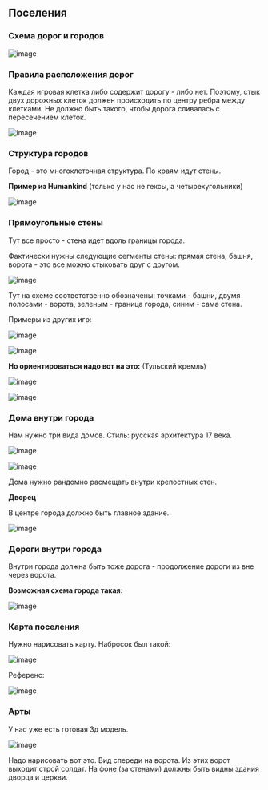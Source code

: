## Поселения

### Схема дорог и городов

![image](https://user-images.githubusercontent.com/25401699/209849313-85922c66-7129-44c2-8c4a-e04f34906f5b.png)

### Правила расположения дорог

Каждая игровая клетка либо содержит дорогу - либо нет. Поэтому, стык двух дорожных клеток должен происходить по центру ребра между клетками. Не должно быть такого,
чтобы дорога сливалась с пересечением клеток.

![image](https://user-images.githubusercontent.com/25401699/209850773-30e957db-fcef-4686-b6d7-40e0b22482c0.png)

### Структура городов

Город - это многоклеточная структура.
По краям идут стены.

**Пример из Humankind**
(только у нас не гексы, а четырехугольники)

![image](https://user-images.githubusercontent.com/25401699/209850968-0273d1cf-050e-4cf7-b477-75f2ddd6635e.png)

### Прямоугольные стены

Тут все просто - стена идет вдоль границы города.

Фактически нужны следующие сегменты стены:
прямая стена, башня, ворота - это все можно стыковать друг с другом.

![image](https://user-images.githubusercontent.com/25401699/209852280-5bcba21d-f611-45df-9635-4d8a2e26bbea.png)

Тут на схеме соответственно обозначены: точками - башни, двумя полосами - ворота, зеленым - граница города, синим - сама стена.

Примеры из других игр:

![image](https://user-images.githubusercontent.com/25401699/209852562-19d31c58-f930-4bcc-8b26-270196c6c9f0.png)

![image](https://user-images.githubusercontent.com/25401699/209852660-d57639a8-f2fc-47e4-8252-336c6a24c9dd.png)

**Но ориентироваться надо вот на это:**
(Тульский кремль)

![image](https://user-images.githubusercontent.com/25401699/209852954-1b76ed67-d5ce-465f-98ab-a5dd7d6c0d75.png)

![image](https://user-images.githubusercontent.com/25401699/209853050-1321a985-628a-468f-9a7d-c1a2abc31594.png)

### Дома внутри города

Нам нужно три вида домов.
Стиль: русская архитектура 17 века.

![image](https://user-images.githubusercontent.com/25401699/209853363-71e3b1fb-5ce9-421c-a946-45915727b803.png)

![image](https://user-images.githubusercontent.com/25401699/209853450-f2c3fbf0-bc1c-4a27-bbad-3d8f95a091e4.png)

Дома нужно рандомно расмещать внутри крепостных стен.

**Дворец**

В центре города должно быть главное здание.

![image](https://user-images.githubusercontent.com/25401699/209854349-add8b769-6205-4cff-ab87-6b3845a86544.png)

### Дороги внутри города

Внутри города должна быть тоже дорога - продолжение дороги из вне через ворота.

**Возможная схема города такая:**

![image](https://user-images.githubusercontent.com/25401699/209854682-b26ca59f-b9d3-4411-94d5-123f3a39f849.png)

### Карта поселения

Нужно нарисовать карту.
Набросок был такой:

![image](https://user-images.githubusercontent.com/25401699/211392929-22bf0876-50bd-4c54-b46d-e705489bca56.png)

Референс:

![image](https://user-images.githubusercontent.com/25401699/211393140-b4124c6e-4ed3-41fe-93a8-4edea4d97858.png)

### Арты

У нас уже есть готовая 3д модель.

![image](https://user-images.githubusercontent.com/25401699/213920162-ea559d5e-a577-4928-bad1-14d1cf3f6bf6.png)

Надо нарисовать вот это. Вид спереди на ворота. Из этих ворот выходит строй солдат. На фоне (за стенами) должны быть видны здания дворца и церкви.
